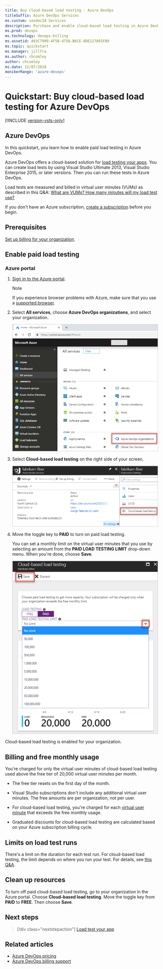 ```yaml
---
title: Buy cloud-based load testing - Azure DevOps
titleSuffix: Azure DevOps Services
ms.custom: seodec18 Services
description: Purchase and enable cloud-based load testing in Azure DevOps via the Azure portal.
ms.prod: devops
ms.technology: devops-billing
ms.assetid: A93C7909-4F5B-4758-B6CE-8DE127A91FB9
ms.topic: quickstart
ms.manager: jillfra
ms.author: chcomley
author: chcomley
ms.date: 12/07/2018
monikerRange: 'azure-devops'
---
```


# Quickstart: Buy cloud-based load testing for Azure DevOps

[!INCLUDE [version-vsts-only](../../_shared/version-vsts-only.md)]

## Azure DevOps

In this quickstart, you learn how to enable paid load testing in Azure DevOps.

Azure DevOps offers a cloud-based solution for [load testing your apps](../../test/load-test/index.md). You can create load tests by using Visual Studio Ultimate 2013, Visual Studio Enterprise 2015, or later versions. Then you can run these tests in Azure DevOps.

Load tests are measured and billed in virtual user minutes (VUMs) as described in this Q&A: [What are VUMs? How many minutes will my load test use?](../../test/load-test/reference-qa.md#VUM)

If you don't have an Azure subscription, [create a subscription](https://azure.microsoft.com/pricing/purchase-options/) before you begin.

<a name="buy-load-testing"></a>

## Prerequisites

[Set up billing for your organization](set-up-billing-for-your-organization-vs.md).

## Enable paid load testing

### Azure portal

1. [Sign in to the Azure portal](https://portal.azure.com/).

    > [!NOTE]
    > If you experience browser problems with Azure, make sure that you use a [supported browser](https://azure.microsoft.com/documentation/articles/azure-preview-portal-supported-browsers-devices/).

2. Select **All services**, choose **Azure DevOps organizations**, and select your organization.

   ![Azure DevOps organizations, select your organization](../accounts/_img/_shared/azure-portal-team-services-administration.png)

3. Select **Cloud-based load testing** on the right side of your screen.

    ![Settings, select cloud-based load testing](_img/get-more-build-load-testing/ap_vso_manageservices.png)

4. Move the toggle key to **PAID** to turn on paid load testing.

    You can set a monthly limit on the virtual user minutes that you use by selecting an amount from the **PAID LOAD TESTING LIMIT** drop-down menu. When you're done, choose **Save**.

    ![Choose PAID and select an optional monthly limit](_img/get-more-build-load-testing/ap_vso_paidcloudloadtesting.png)

Cloud-based load testing is enabled for your organization.

## Billing and free monthly usage

You're charged for only the virtual user minutes of cloud-based load testing used above the free tier of 20,000 virtual user minutes per month.

* The free tier resets on the first day of the month.

* Visual Studio subscriptions don't include any additional virtual user minutes. The free amounts are per organization, not per user.

* For cloud-based load testing, you're charged for each 
   [virtual user minute](../../test/load-test/reference-qa.md#VUM) that exceeds the free monthly usage.

* Graduated discounts for cloud-based load testing are calculated based on your Azure subscription billing cycle.

## Limits on load test runs

There's a limit on the duration for each test run. For cloud-based load testing, the limit depends on where you run your test. For details, see [this Q&A](../../test/load-test/reference-qa.md#test-limits).

## Clean up resources

To turn off paid cloud-based load testing, go to your organization in the Azure portal. Choose **Cloud-based load testing**. Move the toggle key from **PAID** to **FREE**. Then choose **Save**.

## Next steps

> [!div class="nextstepaction"]
> [Load test your app](../../test/load-test/get-started-simple-cloud-load-test.md)

## Related articles

* [Azure DevOps pricing](https://azure.microsoft.com/pricing/details/devops/azure-devops-services/)
* [Azure DevOps billing support](https://azure.microsoft.com/support/devops/)
